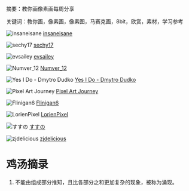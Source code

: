摘要：教你画像素画每周分享

关键词：教你画，像素画，像素图，马赛克画，8bit，欣赏，素材，学习参考

![insaneisane](https://pbs.twimg.com/media/GmA0sWyWwAAM_Vy?format=png&name=medium)
[insaneisane](https://x.com/insaneisane)

![sechy17](https://pbs.twimg.com/media/Gl6T84wbYAA_rvT?format=png&name=medium)
[sechy17](https://x.com/sechy17)

![evsailey](https://pbs.twimg.com/media/GmBntYCXMAAnMao?format=png&name=medium)
[evsailey](https://x.com/evsailey)

![Numver_12](https://pbs.twimg.com/media/GmAbMZWaMAAzhFP?format=png&name=medium)
[Numver_12](https://x.com/Numver_12)

![Yes I Do - Dmytro Dudko](https://pbs.twimg.com/media/Gl6pMsxXIAEQ4za?format=png&name=900x900)
[Yes I Do - Dmytro Dudko](https://www.inprnt.com/gallery/yes_i_do/)

![Pixel Art Journey](https://pbs.twimg.com/media/Gl7DHjgWkAAp59f?format=png&name=small)
[Pixel Art Journey](https://t.co/yB4IxG2isn)

![Flinigan6](https://pbs.twimg.com/media/GmBWi3BbcAIvHHF?format=png&name=900x900)
[Flinigan6](https://x.com/Flinigan6)

![LorienPixel](https://pbs.twimg.com/media/GmAXVjVWEAEPpib?format=png&name=medium)
[LorienPixel](https://x.com/LorienPixel)

![すすの](https://pbs.twimg.com/media/Gl7LDi2a8AAiIUO?format=jpg&name=medium)
[すすの](https://dotpict.net/@null_01)

![zjdelicious](https://pbs.twimg.com/media/GmAatWHbwAA-ySk?format=png&name=medium)
[zjdelicious](https://x.com/zjdelicious)

# 鸡汤摘录

1. 不能由组成部分推知，且比各部分之和更加复杂的现象，被称为涌现。